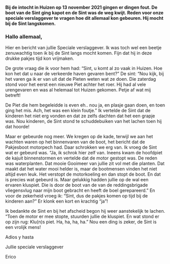 **Bij de intocht in Huizen op 13 november 2021 gingen er dingen fout. De boot van de Sint ging kapot en de Sint was de weg kwijt. Reden voor onze speciale verslaggever te vragen hoe dit allemaal kon gebeuren. Hij mocht bij de Sint langskomen.**

### Hallo allemaal,

Hier en bericht van jullie Speciale verslaggever. Ik was toch wel een beetje zenuwachtig toen ik bij de Sint langs mocht komen. Fijn dat hij in deze drukke pakjes tijd kon vrijmaken. 

De grote vraag die ik voor hem had: “Sint, u komt al zo vaak in Huizen. Hoe kon het dat u naar de verkeerde haven gevaren bent?” De sint: “Nou kijk, bij het varen ga ik er van uit dat de Pieten weten wat ze doen. Die zaterdag stond voor het eerst een nieuwe Piet achter het roer. Hij had al vele urengevaren en was al helemaal tot Huizen gekomen. Petje af wat mij betreft!

De Piet die hem begeleidde is even eh.. nou ja, en plasje gaan doen, en toen ging het mis. Ach, het was een klein foutje.” Ik vertelde de Sint dat de kinderen het niet erg vonden en dat ze zelfs dachten dat het een grapje was. Nou kinderen, de Sint stond te schuddebuiken van het lachen toen hij dat hoorde!

Maar er gebeurde nog meer. We kregen op de kade, terwijl we aan het wachten waren op het binnenvaren van de boot, het bericht dat de Pakjesboot motorpech had. Daar schrokken we erg van. Ik vroeg de Sint wat er gebeurd was. “Ja, ik schrok hier zelf van. Ineens kwam de hoofdpiet de kajuit binnenstormen en vertelde dat de motor gestopt was. De reden was waterplanten. Dat mooie Gooimeer van jullie zit vol met die planten. Dat maakt dat het water mooi helder is, maar de bootmensen vinden het niet altijd even leuk. Het verstopt de motorkoeling en dan stopt de boot. En dat is precies wat gebeurd is. Maar gelukkig hadden jullie op de wal een ervaren kluspiet. Die is door de boot van de van de reddingsbrigade vliegensvlug naar mijn boot gebracht en heeft de boel gerepareerd.”
En voor de zekerheid vroeg ik: “Sint, dus de pakjes komen op tijd bij de kinderen aan?”
Er klonk een kort en krachtig “ja”!

Ik bedankte de Sint en bij het afscheid begon hij weer aanstekelijk te lachen. “Toen de motor er mee stopte, stuurden jullie de kluspiet. En wat stond er op zijn rug: Klu(n)s piet. Ha, ha, ha, ha.”
Nou een ding is zeker, de Sint is een vrolijk mens!

Adios y hasta

Jullie speciale verslaggever
<p class="signature">Erico</p>